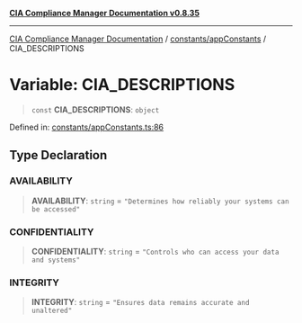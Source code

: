 [**CIA Compliance Manager Documentation v0.8.35**](../../../README.md)

***

[CIA Compliance Manager Documentation](../../../modules.md) / [constants/appConstants](../README.md) / CIA\_DESCRIPTIONS

# Variable: CIA\_DESCRIPTIONS

> `const` **CIA\_DESCRIPTIONS**: `object`

Defined in: [constants/appConstants.ts:86](https://github.com/Hack23/cia-compliance-manager/blob/b297770fc62abf558e2711cd029bbbe74e6c5cfb/src/constants/appConstants.ts#L86)

## Type Declaration

### AVAILABILITY

> **AVAILABILITY**: `string` = `"Determines how reliably your systems can be accessed"`

### CONFIDENTIALITY

> **CONFIDENTIALITY**: `string` = `"Controls who can access your data and systems"`

### INTEGRITY

> **INTEGRITY**: `string` = `"Ensures data remains accurate and unaltered"`
